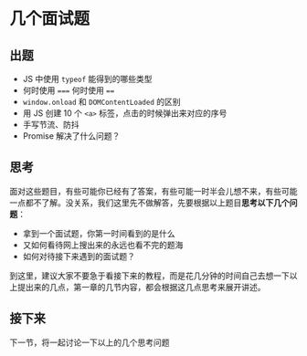 # 几个面试题

## 出题

- JS 中使用 `typeof` 能得到的哪些类型
- 何时使用 `===` 何时使用 `==`
- `window.onload` 和 `DOMContentLoaded` 的区别
- 用 JS 创建 10 个 `<a>` 标签，点击的时候弹出来对应的序号
- 手写节流、防抖
- Promise 解决了什么问题？

## 思考

面对这些题目，有些可能你已经有了答案，有些可能一时半会儿想不来，有些可能一点都不了解。没关系，我们这里先不做解答，先要根据以上题目**思考以下几个问题**：

- 拿到一个面试题，你第一时间看到的是什么
- 又如何看待网上搜出来的永远也看不完的题海
- 如何对待接下来遇到的面试题？

到这里，建议大家不要急于看接下来的教程，而是花几分钟的时间自己去想一下以上提出来的几点，第一章的几节内容，都会根据这几点思考来展开讲述。

## 接下来

下一节，将一起讨论一下以上的几个思考问题
